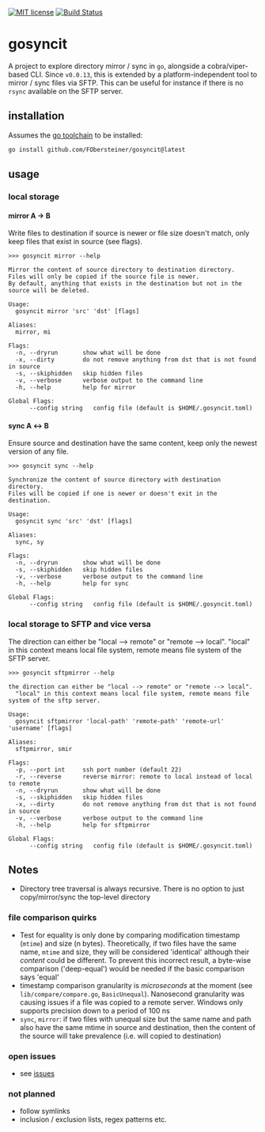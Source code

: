 [![MIT license](https://img.shields.io/badge/license-MIT-blue.svg)](https://github.com/FObersteiner/gosyncit/blob/master/LICENSE)
[![Build Status](https://github.com/FObersteiner/gosyncit/actions/workflows/go.yml/badge.svg)](https://github.com/FObersteiner/gosyncit/actions/workflows/go.yml)

# gosyncit

A project to explore directory mirror / sync in `go`, alongside a cobra/viper-based CLI. Since `v0.0.13`, this is extended by a platform-independent tool to mirror / sync files via SFTP. This can be useful for instance if there is no `rsync` available on the SFTP server.

## installation

Assumes the [go toolchain](https://go.dev) to be installed:

```sh
go install github.com/FObersteiner/gosyncit@latest
```

## usage

### local storage

#### mirror A &#8594; B

Write files to destination if source is newer or file size doesn't match, only keep files that exist in source (see flags).
<!--[[[cog
   import subprocess
   import cog
   text = subprocess.check_output("gosyncit mirror --help", shell=True)
   cog.out("""```text
   >>> gosyncit mirror --help

   """, dedent=True)
   cog.out(text.decode('utf-8'))
   cog.out("```")
]]]-->
```text
>>> gosyncit mirror --help

Mirror the content of source directory to destination directory.
Files will only be copied if the source file is newer.
By default, anything that exists in the destination but not in the source will be deleted.

Usage:
  gosyncit mirror 'src' 'dst' [flags]

Aliases:
  mirror, mi

Flags:
  -n, --dryrun       show what will be done
  -x, --dirty        do not remove anything from dst that is not found in source
  -s, --skiphidden   skip hidden files
  -v, --verbose      verbose output to the command line
  -h, --help         help for mirror

Global Flags:
      --config string   config file (default is $HOME/.gosyncit.toml)
```
<!--[[[end]]]-->

#### sync A &#8596; B

Ensure source and destination have the same content, keep only the newest version of any file.

<!--[[[cog
   import subprocess
   import cog
   text = subprocess.check_output("gosyncit sync --help", shell=True)
   cog.out("""```text
   >>> gosyncit sync --help

   """, dedent=True)
   cog.out(text.decode('utf-8'))
   cog.out("```")
]]]-->
```text
>>> gosyncit sync --help

Synchronize the content of source directory with destination directory.
Files will be copied if one is newer or doesn't exit in the destination.

Usage:
  gosyncit sync 'src' 'dst' [flags]

Aliases:
  sync, sy

Flags:
  -n, --dryrun       show what will be done
  -s, --skiphidden   skip hidden files
  -v, --verbose      verbose output to the command line
  -h, --help         help for sync

Global Flags:
      --config string   config file (default is $HOME/.gosyncit.toml)
```
<!--[[[end]]]-->

### local storage to SFTP and vice versa

The direction can either be "local --> remote" or "remote --> local". "local" in this context means local file system, remote means file system of the SFTP server.

<!--[[[cog
   import subprocess
   import cog
   text = subprocess.check_output("gosyncit sftpmirror --help", shell=True)
   cog.out("""```text
   >>> gosyncit sftpmirror --help

   """, dedent=True)
   cog.out(text.decode('utf-8'))
   cog.out("```")
]]]-->
```text
>>> gosyncit sftpmirror --help

the direction can either be "local --> remote" or "remote --> local".
  "local" in this context means local file system, remote means file system of the sftp server.

Usage:
  gosyncit sftpmirror 'local-path' 'remote-path' 'remote-url' 'username' [flags]

Aliases:
  sftpmirror, smir

Flags:
  -p, --port int     ssh port number (default 22)
  -r, --reverse      reverse mirror: remote to local instead of local to remote
  -n, --dryrun       show what will be done
  -s, --skiphidden   skip hidden files
  -x, --dirty        do not remove anything from dst that is not found in source
  -v, --verbose      verbose output to the command line
  -h, --help         help for sftpmirror

Global Flags:
      --config string   config file (default is $HOME/.gosyncit.toml)
```
<!--[[[end]]]-->

## Notes

- Directory tree traversal is always recursive. There is no option to just copy/mirror/sync the top-level directory

### file comparison quirks

- Test for equality is only done by comparing modification timestamp (`mtime`) and size (n bytes). Theoretically, if two files have the same name, `mtime` and size, they will be considered 'identical' although their _content_ could be different. To prevent this incorrect result, a byte-wise comparison ('deep-equal') would be needed if the basic comparison says 'equal'
- timestamp comparison granularity is _microseconds_ at the moment (see `lib/compare/compare.go`, `BasicUnequal`). Nanosecond granularity was causing issues if a file was copied to a remote server. Windows only supports precision down to a period of 100 ns
- `sync`, `mirror`: if two files with unequal size but the same name and path also have the same mtime in source and destination, then the content of the source will take prevalence (i.e. will copied to destination)

### open issues

- see [issues](https://github.com/FObersteiner/gosyncit/issues)

### not planned

- follow symlinks
- inclusion / exclusion lists, regex patterns etc.
